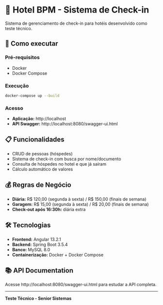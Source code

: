 # 🏨 Hotel BPM - Sistema de Check-in

Sistema de gerenciamento de check-in para hotéis desenvolvido como teste técnico.

## 🚀 Como executar

### Pré-requisitos
- Docker
- Docker Compose

### Execução
```bash
docker-compose up --build
```

### Acesso
- **Aplicação:** http://localhost
- **API Swagger:** http://localhost:8080/swagger-ui.html

## 📋 Funcionalidades

- CRUD de pessoas (hóspedes)
- Sistema de check-in com busca por nome/documento
- Consulta de hóspedes no hotel e que já saíram
- Cálculo automático de valores

## 💰 Regras de Negócio

- **Diária:** R$ 120,00 (segunda à sexta) / R$ 150,00 (finais de semana)
- **Garagem:** R$ 15,00 (segunda à sexta) / R$ 20,00 (finais de semana)
- **Check-out após 16:30h:** diária extra

## 🛠️ Tecnologias

- **Frontend:** Angular 13.2.1
- **Backend:** Spring Boot 3.5.4
- **Banco:** MySQL 8.0
- **Containerização:** Docker + Docker Compose

## 📚 API Documentation

Acesse http://localhost:8080/swagger-ui.html para estudar a API completa.

---

**Teste Técnico - Senior Sistemas**
